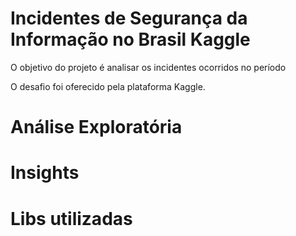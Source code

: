 # Incidentes de Segurança da Informação no Brasil Kaggle

O objetivo do projeto é analisar os incidentes ocorridos no período

O desafio foi oferecido pela plataforma Kaggle.

# Análise Exploratória 

# Insights 

# Libs utilizadas


